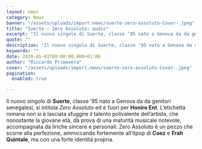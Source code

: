 ```yaml
---
layout: news
category: News
banner: "/assets/uploads/import.news/suerte-zero-assoluto-Cover-.jpeg"
title: "Suerte – Zero Assoluto: audio"
excerpt: "Il nuovo singolo di Suerte, classe ’95 nato a Genova da da genitori senegalesi, si intitola Zero Assoluto ed è fuori per Honiro Ent. L’etichetta romana non si è lasciata sfuggire il talento polivalente dell’artista, che nonostante la giovane età, dà prova di una maturità musicale notevole, accompagnata da liriche sincere e personali: Zero Assoluto [&hellip"
quote: ""
description: "Il nuovo singolo di Suerte, classe ’95 nato a Genova da da genitori senegalesi, si intitola Zero Assoluto ed è fuori per Honiro Ent. L’etichetta romana non si è lasciata sfuggire il talento polivalente dell’artista, che nonostante la giovane età, dà prova di una maturità musicale notevole, accompagnata da liriche sincere e personali: Zero Assoluto [&hellip"
keywords: ""
date: 2020-05-01T00:00:00.000+01:00
author: "Riccardo Primavera"
cover: "/assets/uploads/import.news/suerte-zero-assoluto-Cover-.jpeg"
pagination:
  enabled: true

---
```


Il nuovo singolo di **Suerte**, classe ’95 nato a Genova da da genitori senegalesi, si intitola _Zero Assoluto_ ed è fuori per **Honiro Ent**. L’etichetta romana non si è lasciata sfuggire il talento polivalente dell’artista, che nonostante la giovane età, dà prova di una maturità musicale notevole, accompagnata da liriche sincere e personali: Zero Assoluto è un pezzo che scorre alla perfezione, ammiccando fortemente all’itpop di **Coez** e **Frah Quintale**, ma con una forte identità propria.